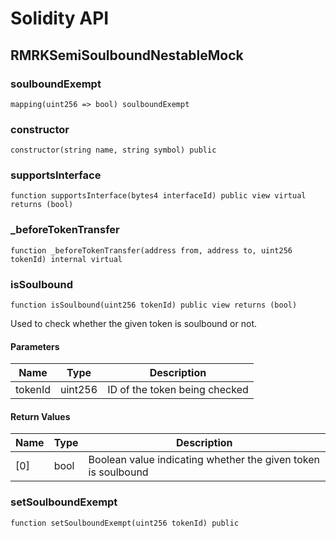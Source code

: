 # Solidity API

## RMRKSemiSoulboundNestableMock

### soulboundExempt

```solidity
mapping(uint256 => bool) soulboundExempt
```

### constructor

```solidity
constructor(string name, string symbol) public
```

### supportsInterface

```solidity
function supportsInterface(bytes4 interfaceId) public view virtual returns (bool)
```

### _beforeTokenTransfer

```solidity
function _beforeTokenTransfer(address from, address to, uint256 tokenId) internal virtual
```

### isSoulbound

```solidity
function isSoulbound(uint256 tokenId) public view returns (bool)
```

Used to check whether the given token is soulbound or not.

#### Parameters

| Name | Type | Description |
| ---- | ---- | ----------- |
| tokenId | uint256 | ID of the token being checked |

#### Return Values

| Name | Type | Description |
| ---- | ---- | ----------- |
| [0] | bool | Boolean value indicating whether the given token is soulbound |

### setSoulboundExempt

```solidity
function setSoulboundExempt(uint256 tokenId) public
```

